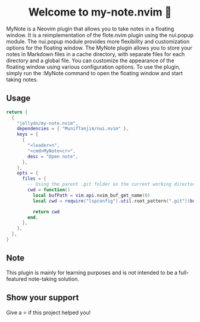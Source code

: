 <h1 align="center">Welcome to my-note.nvim 👋</h1>
<p>
MyNote is a Neovim plugin that allows you to take notes in a floating window. It is a reimplementation of the flote.nvim plugin using the nui.popup module. The nui.popup module provides more flexibility and customization options for the floating window. The MyNote plugin allows you to store your notes in Markdown files in a cache directory, with separate files for each directory and a global file. You can customize the appearance of the floating window using various configuration options. To use the plugin, simply run the :MyNote command to open the floating window and start taking notes.
</p>

## Usage

```lua
return {
  {
    "jellydn/my-note.nvim",
    dependencies = { "MunifTanjim/nui.nvim" },
    keys = {
      {
        "<leader>n",
        "<cmd>MyNote<cr>",
        desc = "Open note",
      },
    },
    opts = {
      files = {
        -- Using the parent .git folder as the current working directory
        cwd = function()
          local bufPath = vim.api.nvim_buf_get_name(0)
          local cwd = require("lspconfig").util.root_pattern(".git")(bufPath)

          return cwd
        end,
      },
    },
  },
}
```

## Note

This plugin is mainly for learning purposes and is not intended to be a full-featured note-taking solution.

## Show your support

Give a ⭐️ if this project helped you!
